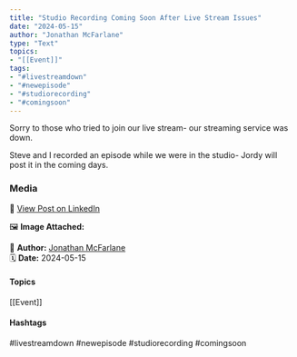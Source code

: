 ```yaml
---
title: "Studio Recording Coming Soon After Live Stream Issues"  
date: "2024-05-15"  
author: "Jonathan McFarlane"  
type: "Text"  
topics:  
- "[[Event]]"  
tags:  
- "#livestreamdown"  
- "#newepisode"  
- "#studiorecording"  
- "#comingsoon"  
---
```

Sorry to those who tried to join our live stream- our streaming service was down.

Steve and I recorded an episode while we were in the studio- Jordy will post it in the coming days.

### Media

🔗 [View Post on LinkedIn](https://www.linkedin.com/feed/update/urn:li:activity:7196407273450012676)  
  
🖼 **Image Attached:**  
  
  
👤 **Author:** [Jonathan McFarlane](https://www.linkedin.com/in/jonathanmcfarlane/)  
🗓️ **Date:** 2024-05-15

#### Topics

[[Event]]  

#### Hashtags

#livestreamdown #newepisode #studiorecording #comingsoon
